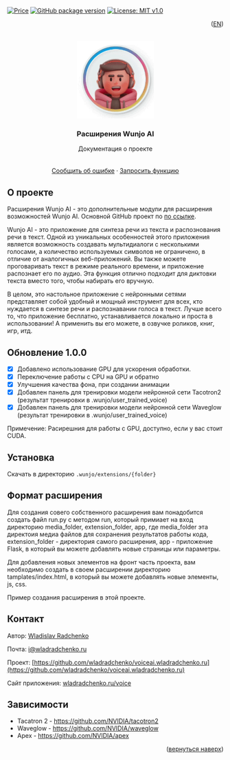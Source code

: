 [![Price](https://img.shields.io/badge/price-FREE-0098f7.svg)](https://github.com/wladradchenko/extensions.wunjo.wladradchenko.ru/blob/main/LICENSE)
[![GitHub package version](https://img.shields.io/github/v/release/wladradchenko/extensions.wunjo.wladradchenko.ru?display_name=tag&sort=semver)](https://github.com/wladradchenko/extensions.wunjo.wladradchenko.ru)
[![License: MIT v1.0](https://img.shields.io/badge/license-Apache-blue.svg)](https://github.com/wladradchenko/extensions.wunjo.wladradchenko.ru/blob/main/LICENSE)

<p align="right">(<a href="README_en.md">EN</a>)</p>
<div id="top"></div>

<br />
<div align="center">
  <a href="https://github.com/wladradchenko/voiceai.wladradchenko.ru">
    <img src="example/man.gif" alt="Logo" width="180" height="180">
  </a>

  <h3 align="center">Расширения Wunjo AI</h3>

  <p align="center">
    Документация о проекте
    <br/>
    <br/>
    <br/>
    <a href="https://github.com/wladradchenko/voiceai.wladradchenko.ru/issues">Сообщить об ошибке</a>
    ·
    <a href="https://github.com/wladradchenko/voiceai.wladradchenko.ru/issues">Запросить функцию</a>
  </p>
</div>


<!-- ABOUT THE PROJECT -->
## О проекте

Расширения Wunjo AI - это дополнительные модули для расширения возможностей Wunjo AI. Основной GitHub проект по <a href="https://github.com/wladradchenko/wunjo.wladradchenko.ru">по ссылке</a>.

Wunjo AI - это приложение для синтеза речи из текста и распознования речи в текст. Одной из уникальных особенностей этого приложения является возможность создавать мультидиалоги с несколькими голосами, а количество используемых символов не ограничено, в отличие от аналогичных веб-приложений. Вы также можете проговаривать текст в режиме реального времени, и приложение распознает его по аудио. Эта функция отлично подходит для диктовки текста вместо того, чтобы набирать его вручную.

В целом, это настольное приложение с нейронными сетями представляет собой удобный и мощный инструмент для всех, кто нуждается в синтезе речи и распознавании голоса в текст. Лучше всего то, что приложение бесплатно, устанавливается локально и проста в использовании! А применить вы его можете, в озвучке роликов, книг, игр, итд.

<!-- UPDATE -->
## Обновление 1.0.0

- [x] Добавлено использование GPU для ускорения обработки.
- [x] Переключение работы с CPU на GPU и обратно
- [x] Улучшения качества фона, при создании анимации
- [x] Добавлен панель для тренировки модели нейронной сети Tacotron2 (результат тренировки в .wunjo/user_trained_voice)
- [x] Добавлен панель для тренировки модели нейронной сети Waveglow (результат тренировки в .wunjo/user_trained_voice)

Примечение: Расирешния для работы с GPU, доступно, если у вас стоит CUDA.

<!-- INSTALL -->
## Установка

Скачать в директорию `.wunjo/extensions/{folder}`

<!-- FORMAT -->
## Формат расширения

Для создания совего собственного расширения вам понадобится создать файл run.py с методом run, который примиает на вход директорию media_folder, extension_folder, app, где media_folder эта директоия медиа файлов для сохранения результатов работы кода, extension_folder - директория самого расширения, app - приложение Flask, в который вы можете добавлять новые страницы или параметры.

Для добавления новых элементов на фронт часть проекта, вам необходимо создать в своем расширении директорию tamplates/index.html, в который вы можете добавлять новые элементы, js, css. 

Пример создания расширения в этой проекте.


<!-- CONTACT -->
## Контакт

Автор: [Wladislav Radchenko](https://github.com/wladradchenko/)

Почта: [i@wladradchenko.ru](i@wladradchenko.ru)

Проект: [https://github.com/wladradchenko/voiceai.wladradchenko.ru](https://github.com/wladradchenko/voiceai.wladradchenko.ru)

Сайт приложения: [wladradchenko.ru/voice](https://wladradchenko.ru/voice)


<!-- CREDITS -->
## Зависимости

* Tacatron 2 - https://github.com/NVIDIA/tacotron2
* Waveglow - https://github.com/NVIDIA/waveglow
* Apex - https://github.com/NVIDIA/apex


<p align="right">(<a href="#top">вернуться наверх</a>)</p>
